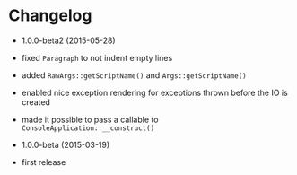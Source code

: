 Changelog
=========

* 1.0.0-beta2 (2015-05-28)

 * fixed `Paragraph` to not indent empty lines
 * added `RawArgs::getScriptName()` and `Args::getScriptName()`
 * enabled nice exception rendering for exceptions thrown before the IO is created
 * made it possible to pass a callable to `ConsoleApplication::__construct()`

* 1.0.0-beta (2015-03-19)

 * first release
